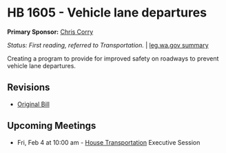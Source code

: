 # HB 1605 - Vehicle lane departures
**Primary Sponsor:** [Chris Corry](/person/leg/corry_ch.md)

*Status: First reading, referred to Transportation.* | [leg.wa.gov summary](https://app.leg.wa.gov/billsummary?BillNumber=1605&Year=2021)

Creating a program to provide for improved safety on roadways to prevent vehicle lane departures.

## Revisions
* [Original Bill](1/)

## Upcoming Meetings
* Fri, Feb 4 at 10:00 am - [House Transportation](/house/2021-22/TR/) Executive Session